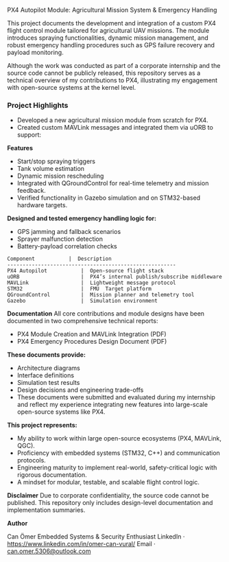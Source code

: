 PX4 Autopilot Module: Agricultural Mission System & Emergency Handling

This project documents the development and integration of a custom PX4 flight control module tailored for agricultural UAV missions. The module introduces spraying functionalities, dynamic mission management, and robust emergency handling procedures such as GPS failure recovery and payload monitoring.

Although the work was conducted as part of a corporate internship and the source code cannot be publicly released, this repository serves as a technical overview of my contributions to PX4, illustrating my engagement with open-source systems at the kernel level.

### Project Highlights
- Developed a new agricultural mission module from scratch for PX4.
- Created custom MAVLink messages and integrated them via uORB to support:

**Features**
* Start/stop spraying triggers
* Tank volume estimation
* Dynamic mission rescheduling
* Integrated with QGroundControl for real-time telemetry and mission feedback.
* Verified functionality in Gazebo simulation and on STM32-based hardware targets.


**Designed and tested emergency handling logic for:**
* GPS jamming and fallback scenarios
* Sprayer malfunction detection
* Battery-payload correlation checks

```
Component	        |  Description
-------------------------------------------------------
PX4 Autopilot	        |  Open-source flight stack
uORB	                |  PX4’s internal publish/subscribe middleware
MAVLink	                |  Lightweight message protocol
STM32                   |  FMU	Target platform
QGroundControl	        |  Mission planner and telemetry tool
Gazebo	                |  Simulation environment
```

**Documentation**
All core contributions and module designs have been documented in two comprehensive technical reports:
- PX4 Module Creation and MAVLink Integration (PDF)
- PX4 Emergency Procedures Design Document (PDF)

**These documents provide:**
* Architecture diagrams
* Interface definitions
* Simulation test results
* Design decisions and engineering trade-offs
* These documents were submitted and evaluated during my internship and reflect my experience integrating new features into large-scale open-source systems like PX4.

**This project represents:**
* My ability to work within large open-source ecosystems (PX4, MAVLink, QGC).
* Proficiency with embedded systems (STM32, C++) and communication protocols.
* Engineering maturity to implement real-world, safety-critical logic with rigorous documentation.
* A mindset for modular, testable, and scalable flight control logic.

**Disclaimer**
Due to corporate confidentiality, the source code cannot be published. This repository only includes design-level documentation and implementation summaries.

**Author**

Can Ömer
Embedded Systems & Security Enthusiast
LinkedIn · https://www.linkedin.com/in/omer-can-vural/
Email · can.omer.5306@outlook.com

